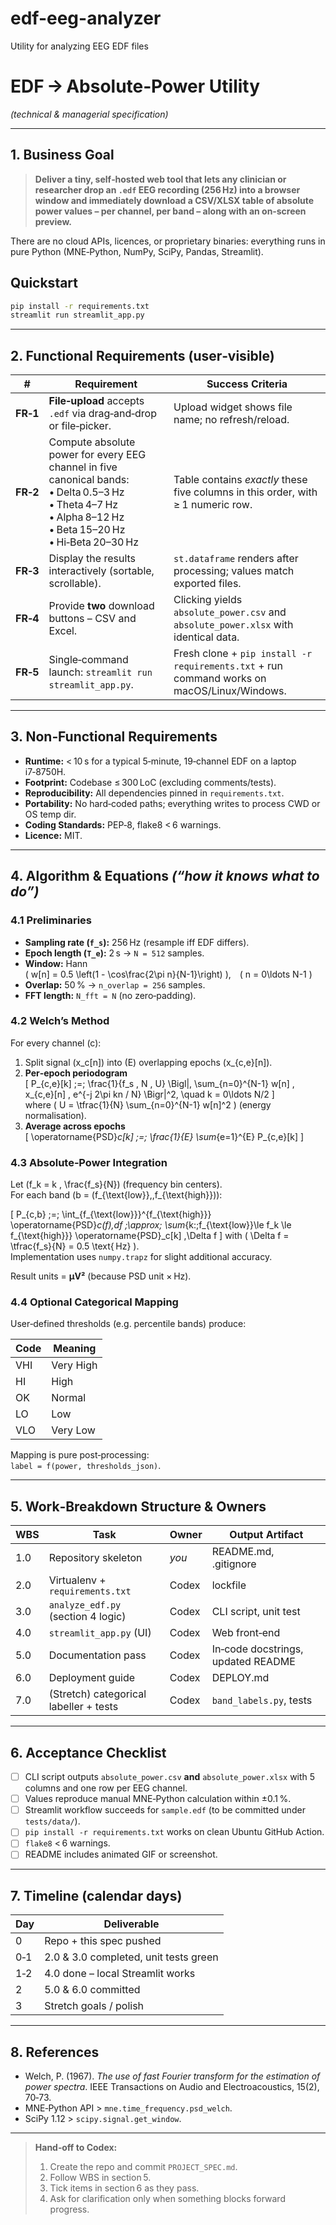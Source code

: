 # edf-eeg-analyzer
Utility for analyzing EEG EDF files
# EDF → Absolute‑Power Utility  
*(technical & managerial specification)*  

---

## 1.  Business Goal

> **Deliver a tiny, self‑hosted web tool that lets any clinician or researcher drop an `.edf` EEG recording (256 Hz) into a browser window and immediately download a CSV/XLSX table of absolute power values – per channel, per band – along with an on‑screen preview.**

There are no cloud APIs, licences, or proprietary binaries: everything runs in pure Python (MNE‑Python, NumPy, SciPy, Pandas, Streamlit).
## Quickstart

```bash
pip install -r requirements.txt
streamlit run streamlit_app.py
```


---

## 2.  Functional Requirements (user‑visible)

| # | Requirement | Success Criteria |
|---|-------------|------------------|
| **FR‑1** | **File‑upload** accepts `.edf` via drag‑and‑drop or file‑picker. | Upload widget shows file name; no refresh/reload. |
| **FR‑2** | Compute absolute power for every EEG channel in five canonical bands: <br>• Delta 0.5–3 Hz • Theta 4–7 Hz • Alpha 8–12 Hz • Beta 15–20 Hz • Hi‑Beta 20–30 Hz | Table contains *exactly* these five columns in this order, with ≥ 1 numeric row. |
| **FR‑3** | Display the results interactively (sortable, scrollable). | `st.dataframe` renders after processing; values match exported files. |
| **FR‑4** | Provide **two** download buttons – CSV and Excel. | Clicking yields `absolute_power.csv` and `absolute_power.xlsx` with identical data. |
| **FR‑5** | Single‑command launch: `streamlit run streamlit_app.py`. | Fresh clone + `pip install -r requirements.txt` + run command works on macOS/Linux/Windows. |

---

## 3.  Non‑Functional Requirements

- **Runtime:** < 10 s for a typical 5‑minute, 19‑channel EDF on a laptop i7‑8750H.  
- **Footprint:** Codebase ≤ 300 LoC (excluding comments/tests).  
- **Reproducibility:** All dependencies pinned in `requirements.txt`.  
- **Portability:** No hard‑coded paths; everything writes to process CWD or OS temp dir.  
- **Coding Standards:** PEP‑8, flake8 < 6 warnings.  
- **Licence:** MIT.

---

## 4.  Algorithm & Equations *(“how it knows what to do”)*

### 4.1  Preliminaries  

- **Sampling rate (`f_s`):** 256 Hz (resample iff EDF differs).  
- **Epoch length (`T_e`):** 2 s → `N = 512` samples.  
- **Window:** Hann  
  \( w[n] = 0.5 \left(1 - \cos\frac{2\pi n}{N-1}\right) \), \( n = 0\ldots N-1 \)  
- **Overlap:** 50 % → `n_overlap = 256` samples.  
- **FFT length:** `N_fft = N` (no zero‑padding).  

### 4.2  Welch’s Method  

For every channel \(c\):

1. Split signal \(x_c[n]\) into \(E\) overlapping epochs \(x_{c,e}[n]\).  
2. **Per‑epoch periodogram**  
   \[
     P_{c,e}[k] \;=\;
       \frac{1}{f_s \, N \, U}
       \Bigl|\,
         \sum_{n=0}^{N-1} w[n] \, x_{c,e}[n] \,
         e^{-j 2\pi kn / N}
       \Bigr|^2,
       \quad k = 0\ldots N/2
   \]  
   where \( U = \tfrac{1}{N} \sum_{n=0}^{N-1} w[n]^2 \) (energy normalisation).
3. **Average across epochs**  
   \[
     \operatorname{PSD}_c[k] \;=\; \frac{1}{E} \sum_{e=1}^{E} P_{c,e}[k]
   \]

### 4.3  Absolute‑Power Integration  

Let \(f_k = k \, \frac{f_s}{N}\) (frequency bin centers).  
For each band \(b = (f_{\text{low}},\,f_{\text{high}})\):

\[
  P_{c,b} \;=\;
    \int_{f_{\text{low}}}^{f_{\text{high}}}
      \operatorname{PSD}_c(f)\,df
  \;\approx\;
    \sum_{k:\;f_{\text{low}}\le f_k \le f_{\text{high}}}
      \operatorname{PSD}_c[k] \,\Delta f
\]
with \( \Delta f = \tfrac{f_s}{N} = 0.5 \text{ Hz} \).  
Implementation uses `numpy.trapz` for slight additional accuracy.

Result units = **µV²** (because PSD unit × Hz).

### 4.4  Optional Categorical Mapping  

User‑defined thresholds (e.g. percentile bands) produce:

| Code | Meaning |
|------|---------|
| VHI  | Very High |
| HI   | High |
| OK   | Normal |
| LO   | Low |
| VLO  | Very Low |

Mapping is pure post‑processing:  
`label = f(power, thresholds_json)`.

---

## 5.  Work‑Breakdown Structure & Owners

| WBS | Task | Owner | Output Artifact |
|-----|------|-------|-----------------|
| 1.0 | Repository skeleton | *you* | README.md, .gitignore |
| 2.0 | Virtualenv + `requirements.txt` | Codex | lockfile |
| 3.0 | `analyze_edf.py` (section 4 logic) | Codex | CLI script, unit test |
| 4.0 | `streamlit_app.py` (UI) | Codex | Web front‑end |
| 5.0 | Documentation pass | Codex | In‑code docstrings, updated README |
| 6.0 | Deployment guide | Codex | DEPLOY.md |
| 7.0 | (Stretch) categorical labeller + tests | Codex | `band_labels.py`, tests |

---

## 6.  Acceptance Checklist

- [ ] CLI script outputs `absolute_power.csv` **and** `absolute_power.xlsx` with 5 columns and one row per EEG channel.  
- [ ] Values reproduce manual MNE‑Python calculation within ±0.1 %.  
- [ ] Streamlit workflow succeeds for `sample.edf` (to be committed under `tests/data/`).  
- [ ] `pip install -r requirements.txt` works on clean Ubuntu GitHub Action.  
- [ ] `flake8` < 6 warnings.  
- [ ] README includes animated GIF or screenshot.

---

## 7.  Timeline (calendar days)

| Day | Deliverable |
|-----|-------------|
| 0   | Repo + this spec pushed |
| 0‑1 | 2.0 & 3.0 completed, unit tests green |
| 1‑2 | 4.0 done – local Streamlit works |
| 2   | 5.0 & 6.0 committed |
| 3   | Stretch goals / polish |

---

## 8.  References

- Welch, P. (1967). *The use of fast Fourier transform for the estimation of power spectra*. IEEE Transactions on Audio and Electroacoustics, 15(2), 70‑73.  
- MNE‑Python API > `mne.time_frequency.psd_welch`.  
- SciPy 1.12 > `scipy.signal.get_window`.

---

> **Hand‑off to Codex:**  
> 1. Create the repo and commit `PROJECT_SPEC.md`.  
> 2. Follow WBS in section 5.  
> 3. Tick items in section 6 as they pass.  
> 4. Ask for clarification only when something blocks forward progress.
